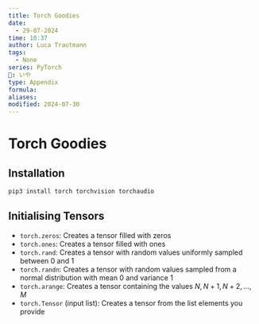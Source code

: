 ```yaml
---
title: Torch Goodies
date:
  - 29-07-2024
time: 18:37
author: Luca Trautmann
tags:
  - None
series: PyTorch
🍙: いや
type: Appendix
formula: 
aliases: 
modified: 2024-07-30
---
```

# Torch Goodies
## Installation

```bash
pip3 install torch torchvision torchaudio
```

## Initialising Tensors
- `torch.zeros`: Creates a tensor filled with zeros
- `torch.ones`: Creates a tensor filled with ones
- `torch.rand`: Creates a tensor with random values uniformly sampled between 0 and 1
- `torch.randn`: Creates a tensor with random values sampled from a normal distribution with mean 0 and variance 1
- `torch.arange`: Creates a tensor containing the values $N, N+1, N+2, \ldots, M$
- `torch.Tensor` (input list): Creates a tensor from the list elements you provide 